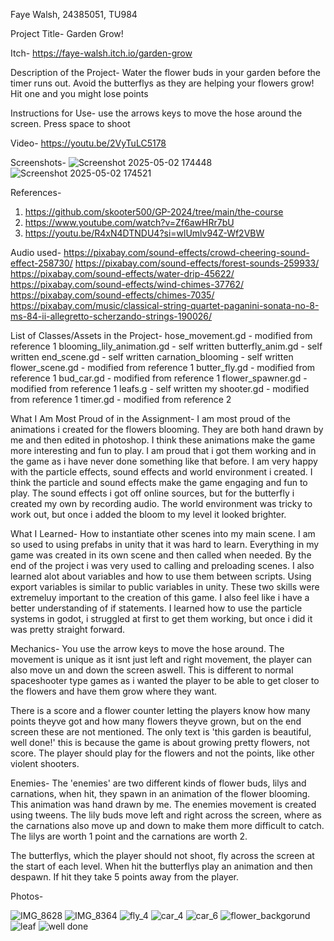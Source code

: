 Faye Walsh, 24385051, TU984

Project Title- 
Garden Grow!

Itch- 
https://faye-walsh.itch.io/garden-grow 


Description of the Project- 
Water the flower buds in your garden before the timer runs out. Avoid the butterflys as they are helping your flowers grow! Hit one and you might lose points

Instructions for Use-
use the arrows keys to move the hose around the screen. 
Press space to shoot 

Video- 
https://youtu.be/2VyTuLC5178

Screenshots- 
![Screenshot 2025-05-02 174448](https://github.com/user-attachments/assets/8add68a9-6e7c-47d2-859f-1d791232679a)
![Screenshot 2025-05-02 174521](https://github.com/user-attachments/assets/1c1006a2-2685-4b1b-ae72-949adea4194d)


References- 
1. https://github.com/skooter500/GP-2024/tree/main/the-course
2. https://www.youtube.com/watch?v=Zf6awHRr7bU
3. https://youtu.be/R4xN4DTNDU4?si=wlUmlv94Z-Wf2VBW

Audio used- 
https://pixabay.com/sound-effects/crowd-cheering-sound-effect-258730/
https://pixabay.com/sound-effects/forest-sounds-259933/
https://pixabay.com/sound-effects/water-drip-45622/
https://pixabay.com/sound-effects/wind-chimes-37762/
https://pixabay.com/sound-effects/chimes-7035/
https://pixabay.com/music/classical-string-quartet-paganini-sonata-no-8-ms-84-ii-allegretto-scherzando-strings-190026/

List of Classes/Assets in the Project- 
hose_movement.gd - modified from reference 1
blooming_lily_animation.gd - self written
butterfly_anim.gd - self written
end_scene.gd - self written
carnation_blooming - self written 
flower_scene.gd - modified from reference 1
butter_fly.gd - modified from reference 1
bud_car.gd - modified from reference 1
flower_spawner.gd - modified from reference 1
leafs.g - self written 
my shooter.gd - modified from reference 1 
timer.gd - modified from reference 2


What I Am Most Proud of in the Assignment-
I am most proud of the animations i created for the flowers blooming. They are both hand drawn by me and then edited in photoshop. I think these animations make the game more interesting and fun to play. I am proud that i got them working and in the game as i have never done something like that before. 
I am very happy with the particle effects, sound effects and world environment i created. I think the particle and sound effects make the game engaging and fun to play. The sound effects i got off online sources, but for the butterfly i created my own by recording audio. The world environment was tricky to work out, but once i added the bloom to my level it looked brighter. 

What I Learned-
How to instantiate other scenes into my main scene. I am so used to using prefabs in unity that it was hard to learn. Everything in my game was created in its own scene and then called when needed. By the end of the project i was very used to calling and preloading scenes. 
I also learned alot about variables and how to use them between scripts. Using export variables is similar to public variables in unity. 
These two skills were extremeluy important to the creation of this game. 
I also feel like i have a better understanding of if statements. 
I learned how to use the particle systems in godot, i struggled at first to get them working, but once i did it was pretty straight forward. 


Mechanics-
You use the arrow keys to move the hose around. The movement is unique as it isnt just left and right movement, the player can also move un and down the screen aswell. This is different to normal spaceshooter type games as i wanted the player to be able to get closer to the flowers and have them grow where they want. 

There is a score and a flower counter letting the players know how many points theyve got and how many flowers theyve grown, but on the end screen these are not mentioned. The only text is 'this garden is beautiful, well done!' this is because the game is about growing pretty flowers, not score. The player should play for the flowers and not the points, like other violent shooters. 

Enemies- 
The 'enemies' are two different kinds of flower buds, lilys and carnations, when hit, they spawn in an animation of the flower blooming. This animation was hand drawn by me. 
The enemies movement is created using tweens. The lily buds move left and right across the screen, where as the carnations also move up and down to make them more difficult to catch. 
The lilys are worth 1 point and the carnations are worth 2.

The butterflys, which the player should not shoot, fly across the screen at the start of each level. When hit the butterflys play an animation and then despawn. If hit they take 5 points away from the player.

Photos- 

![IMG_8628](https://github.com/user-attachments/assets/8b18f60b-bf2f-41d2-a9b2-5ce78280c070)
![IMG_8364](https://github.com/user-attachments/assets/699d55e5-74d4-4903-9876-d793b551e836)
![fly_4](https://github.com/user-attachments/assets/27cca1e4-e8b6-458b-9bc5-1ef03f344d30)
![car_4](https://github.com/user-attachments/assets/7ed0f1a5-0c9e-4507-a8da-2f357936cc18)
![car_6](https://github.com/user-attachments/assets/8acf3ddc-0eb6-4953-baa6-38cccc2dbfca)
![flower_backgorund](https://github.com/user-attachments/assets/f64cae44-c25f-4c07-9016-fc971a34b582)
![leaf](https://github.com/user-attachments/assets/40dd94b3-ab91-4584-b762-ae3797f4336c)
![well done](https://github.com/user-attachments/assets/4af78732-32db-4d78-adf4-972a26c73216)





